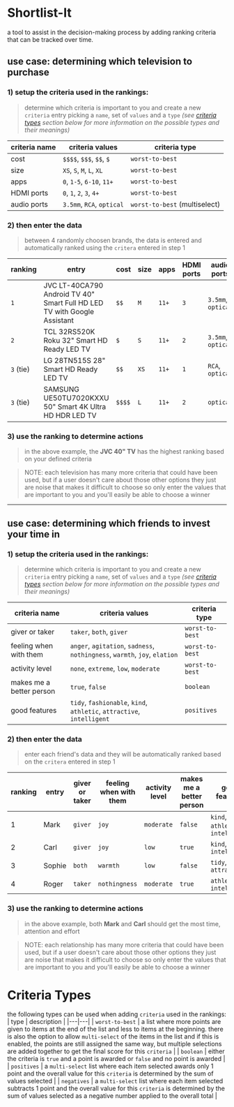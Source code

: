 # Shortlist-It
a tool to assist in the decision-making process by adding ranking criteria that can be tracked over time.

## **use case:** determining which television to purchase

### 1) setup the criteria used in the rankings:
> determine which criteria is important to you and create a new `criteria` entry picking a `name`, set of `values` and a `type` _(see [criteria types](#criteria-types) section below for more information on the possible types and their meanings)_

| criteria name | criteria values | criteria type |
|---|---|---|
| cost | `$$$$`, `$$$`, `$$`, `$` | `worst-to-best` |
| size | `XS`, `S`, `M`, `L`, `XL` | `worst-to-best` |
| apps | `0`, `1-5`, `6-10`, `11+` | `worst-to-best` |
| HDMI ports | `0`, `1`, `2`, `3`, `4+` | `worst-to-best` |
| audio ports | `3.5mm`, `RCA`, `optical` | `worst-to-best` (multiselect) |

### 2) then enter the data
> between 4 randomly choosen brands, the data is entered and automatically ranked using the `critera` entered in step 1

| ranking | entry | cost | size | apps | HDMI ports | audio ports |
|---|---|---|---|---|---|---|
| `1` | JVC LT-40CA790 Android TV 40" Smart Full HD LED TV with Google Assistant | `$$` | `M` | `11+` | `3` | `3.5mm`, `optical` |
| `2` | TCL 32RS520K Roku 32" Smart HD Ready LED TV | `$` | `S` | `11+` | `2` | `3.5mm`, `optical` |
| `3` (tie) | LG 28TN515S 28" Smart HD Ready LED TV | `$$` | `XS` | `11+` | `1` | `RCA`, `optical` |
| `3` (tie) | SAMSUNG UE50TU7020KXXU 50" Smart 4K Ultra HD HDR LED TV | `$$$$` | `L` | `11+` | `2` | `optical` |

### 3) use the ranking to determine actions
> in the above example, the **JVC 40" TV** has the highest ranking based on your defined criteria 

> NOTE: each television has many more criteria that could have been used, but if a user doesn't care about those other options they just are noise that makes it difficult to choose so only enter the values that are important to you and you'll easily be able to choose a winner

----

## **use case:** determining which friends to invest your time in
### 1) setup the criteria used in the rankings:
> determine which criteria is important to you and create a new `criteria` entry picking a `name`, set of `values` and a `type` _(see [criteria types](#criteria-types) section below for more information on the possible types and their meanings)_

| criteria name | criteria values | criteria type |
|---|---|---|
| giver or taker | `taker`, `both`, `giver` | `worst-to-best` |
| feeling when with them | `anger`, `agitation`, `sadness`, `nothingness`, `warmth`, `joy`, `elation` | `worst-to-best` |
| activity level | `none`, `extreme`, `low`, `moderate` | `worst-to-best` |
| makes me a better person | `true`, `false` | `boolean` |
| good features | `tidy`, `fashionable`, `kind`, `athletic`, `attractive`, `intelligent` | `positives` |

### 2) then enter the data
> enter each friend's data and they will be automatically ranked based on the `critera` entered in step 1

| ranking | entry | giver or taker | feeling when with them | activity level | makes me a better person | good features |
|---|---|---|---|---|---|---|
| 1 | Mark | `giver` | `joy` | `moderate` | `false` | `kind`, `athletic`, `intelligent` |
| 2 | Carl | `giver` | `joy` | `low` | `true` | `kind`, `intelligent` |
| 3 | Sophie | `both` | `warmth` | `low` | `false` | `tidy`, `attractive` |
| 4 | Roger | `taker` | `nothingness` | `moderate` | `true` | `athletic`, `intelligent` |

### 3) use the ranking to determine actions
> in the above example, both **Mark** and **Carl** should get the most time, attention and effort

> NOTE: each relationship has many more criteria that could have been used, but if a user doesn't care about those other options they just are noise that makes it difficult to choose so only enter the values that are important to you and you'll easily be able to choose a winner

# Criteria Types
the following types can be used when adding `criteria` used in the rankings:
| type | description |
|---|---|
| `worst-to-best` | a list where more points are given to items at the end of the list and less to items at the beginning. there is also the option to allow `multi-select` of the items in the list and if this is enabled, the points are still assigned the same way, but multiple selections are added together to get the final score for this `criteria` |
| `boolean` | either the criteria is `true` and a point is awarded or `false` and no point is awarded |
| `positives` | a `multi-select` list where each item selected awards only 1 point and the overall value for this `criteria` is determined by the sum of values selected |
| `negatives` | a `multi-select` list where each item selected subtracts 1 point and the overall value for this `criteria` is determined by the sum of values selected as a negative number applied to the overall total |